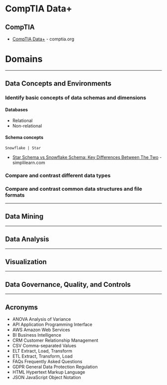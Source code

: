 # CompTIA Data+

## CompTIA
* [CompTIA Data+](https://www.comptia.org/certifications/data) - comptia.org

# Domains
-----
## Data Concepts and Environments
### Identify basic concepts of data schemas and dimensions
#### Databases
* Relational
* Non-relational
#### Schema concepts
`Snowflake | Star`
* [Star Schema vs Snowflake Schema: Key Differences Between The Two](https://www.simplilearn.com/star-schema-vs-snowflake-schema-article) - simplilearn.com
### Compare and contrast different data types
### Compare and contrast common data structures and file formats
-----
## Data Mining
-----
## Data Analysis
-----
## Visualization
-----
## Data Governance, Quality, and Controls

-----

## Acronyms
* ANOVA Analysis of Variance
* API Application Programming Interface
* AWS Amazon Web Services
* BI Business Intelligence
* CRM Customer Relationship Management
* CSV Comma-separated Values
* ELT Extract, Load, Transform
* ETL Extract, Transform, Load
* FAQs Frequently Asked Questions
* GDPR General Data Protection Regulation
* HTML Hypertext Markup Language
* JSON JavaScript Object Notation
